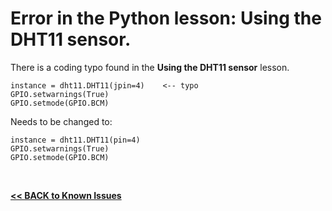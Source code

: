 # Error in the Python lesson: Using the DHT11 sensor.

There is a coding typo found in the **Using the DHT11 sensor** lesson.  
  
````
instance = dht11.DHT11(jpin=4)    <-- typo
GPIO.setwarnings(True)
GPIO.setmode(GPIO.BCM)
````

Needs to be changed to:  

````
instance = dht11.DHT11(pin=4)
GPIO.setwarnings(True)
GPIO.setmode(GPIO.BCM)
````

<br>

[**<< BACK to Known Issues**](https://github.com/Pearl-852/CrowPi2/blob/main/known_issues/TOC-KI.md#known-issues)

